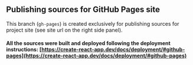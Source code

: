 ## Publishing sources for GitHub Pages site

This branch (`gh-pages`) is created exclusively for publishing sources for project site (see site url on the right side panel).

#### All the sources were built and deployed following the deployment instructions: [https://create-react-app.dev/docs/deployment/#github-pages](https://create-react-app.dev/docs/deployment/#github-pages)
